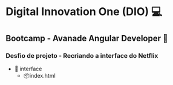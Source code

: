 # Digital Innovation One (DIO) :computer:

## Bootcamp - Avanade Angular Developer :rocket:

### Desfio de projeto - Recriando a interface do Netflix

- :open_file_folder: interface
  - :package:index.html



